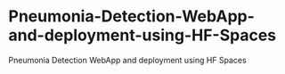 # Pneumonia-Detection-WebApp-and-deployment-using-HF-Spaces
Pneumonia Detection WebApp and deployment using HF Spaces
